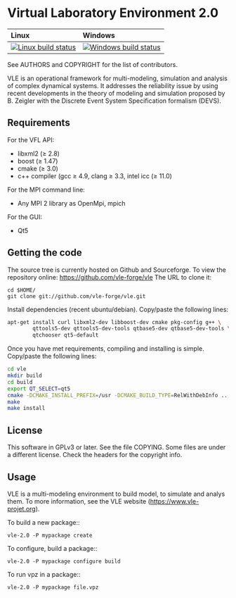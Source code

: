 Virtual Laboratory Environment 2.0
==================================

| Linux | Windows |
| :---- | :---- |
[ ![Linux build status][1]][2] | [![Windows build status][3]][4] |

[1]: https://travis-ci.org/vle-forge/vle.svg?branch=master
[2]: https://travis-ci.org/vle-forge/vle?branch=master
[3]: https://ci.appveyor.com/api/projects/status/github/vle-forge/vle?branch=master&svg=true
[4]: https://ci.appveyor.com/project/quesnel/vle?branch=master

See AUTHORS and COPYRIGHT for the list of contributors.

VLE is an operational framework for multi-modeling, simulation and
analysis of complex dynamical systems. It addresses the reliability
issue by using recent developments in the theory of modeling and
simulation proposed by B. Zeigler with the Discrete Event System
Specification formalism (DEVS).

## Requirements

For the VFL API:

* libxml2 (≥ 2.8)
* boost (≥ 1.47)
* cmake (≥ 3.0)
* c++ compiler (gcc ≥ 4.9, clang ≥ 3.3, intel icc (≥ 11.0)

For the MPI command line:

* Any MPI 2 library as OpenMpi, mpich

For the GUI:

* Qt5

## Getting the code

The source tree is currently hosted on Github and Sourceforge. To view
the repository online: https://github.com/vle-forge/vle The URL to
clone it:

```
cd $HOME/
git clone git://github.com/vle-forge/vle.git
```

Install dependencies (recent ubuntu/debian). Copy/paste the following lines:

```bash
apt-get install curl libxml2-dev libboost-dev cmake pkg-config g++ \
        qttools5-dev qttools5-dev-tools qtbase5-dev qtbase5-dev-tools \
        qtchooser qt5-default
```

Once you have met requirements, compiling and installing is simple. Copy/paste
the following lines:

```bash
cd vle
mkdir build
cd build
export QT_SELECT=qt5
cmake -DCMAKE_INSTALL_PREFIX=/usr -DCMAKE_BUILD_TYPE=RelWithDebInfo ..
make
make install
```

## License

This software in GPLv3 or later. See the file COPYING. Some files are
under a different license. Check the headers for the copyright info.

## Usage

VLE is a multi-modeling environment to build model, to simulate and
analys them.  To more information, see the VLE website
(https://www.vle-projet.org).

To build a new package::

    vle-2.0 -P mypackage create

To configure, build a package::

    vle-2.0 -P mypackage configure build

To run vpz in a package::

    vle-2.0 -P mypackage file.vpz

